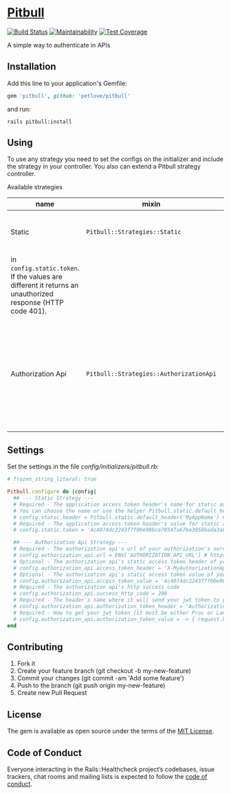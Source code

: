 # [Pitbull][gem_page]

[![Build Status][travis_status_image]][travis_page]
[![Maintainability][code_climate_maintainability_image]][code_climate_maintainability_page]
[![Test Coverage][code_climate_test_coverage_image]][code_climate_test_coverage_page]

A simple way to authenticate in APIs

## Installation

Add this line to your application's Gemfile:

```ruby
gem 'pitbull', github: 'petlove/pitbull'
```

and run:

```
rails pitbull:install
```

## Using

To use any strategy you need to set the configs on the initializer and include the strategy in your controller. You also can extend a Pitbull strategy controller.

Available strategies

| name | mixin | controller | how it works |
|------|-------|------------|--------------|
| Static | `Pitbull::Strategies::Static` | `Pitbull::Strategies::StaticController` | It verifies if the request contains a header with the name defined in `config.static.header` with the value set
in `config.static.token`. If the values are different it returns an unauthorized response (HTTP code 401). |
| Authorization Api | `Pitbull::Strategies::AuthorizationApi` | `Pitbull::Strategies::AuthorizationApiController` | It makes a request to your authorization server through settings defined in initializer. If the response HTTP code is different of success HTTP code setting it returns an unauthorized response (HTTP code 401). If it has a successful response, the response will be set in `@authorization_response`. |

## Settings
Set the settings in the file _config/initializers/pitbull.rb_:

```ruby
# frozen_string_literal: true

Pitbull.configure do |config|
  ## --- Static Strategy ---
  # Required - The application access token header's name for static authorization
  # You can choose the name or use the helper Pitbull.static.default_header passing your app's name
  # config.static.header = Pitbull.static.default_header('MyAppName') # X-MyAppName-Access-Token
  # Required - The application access token header's value for static authorization
  # config.static.token = '4c4074dc2243f7f00e98bce78547a67be3058bada3a6fbd4462c7684b2841e9b'

  ## --- Authorization Api Strategy ---
  # Required - The authorization api's url of your authorization's server
  # config.authorization_api.url = ENV['AUTHORIZATION_API_URL'] # https://my-authorization-api.domain.com/authorize
  # Optional - The authorization api's static access token header of your authorization's server
  # config.authorization_api.access_token_header = 'X-MyAuthorizationApi-Access-Token'
  # Optional - The authorization api's static access token value of your authorization's server
  # config.authorization_api.access_token_value = '4c4074dc2243f7f00e98bce78547a67be3058bada3a6fbd4462c7684b2841e9b'
  # Required - The authorization api's http success code
  # config.authorization_api.success_http_code = 200
  # Required - The header's name where it will send your jwt token to your authorization's server
  # config.authorization_api.authorization_token_header = 'Authorization'
  # Required - How to get your jwt token (it must be either Proc or Lambda)
  # config.authorization_api.authorization_token_value = -> { request.headers['Authorization'] }
end
```

## Contributing

1. Fork it
2. Create your feature branch (git checkout -b my-new-feature)
3. Commit your changes (git commit -am 'Add some feature')
4. Push to the branch (git push origin my-new-feature)
5. Create new Pull Request

## License

The gem is available as open source under the terms of the [MIT License][mit_license_page].

## Code of Conduct

Everyone interacting in the Rails::Healthcheck project’s codebases, issue trackers, chat rooms and mailing lists is expected to follow the [code of conduct][code_of_conduct_page].

[gem_page]: https://github.com/petlove/pitbull
[code_of_conduct_page]: https://github.com/petlove/pitbull/blob/master/CODE_OF_CONDUCT.md
[mit_license_page]: https://opensource.org/licenses/MIT
[contributor_convenant_page]: http://contributor-covenant.org
[travis_status_image]: https://travis-ci.org/petlove/pitbull.svg?branch=master
[travis_page]: https://travis-ci.org/petlove/pitbull
[code_climate_maintainability_image]: https://api.codeclimate.com/v1/badges/46c218fa0151fca701f3/maintainability
[code_climate_maintainability_page]: https://codeclimate.com/github/petlove/pitbull/maintainability
[code_climate_test_coverage_image]: https://api.codeclimate.com/v1/badges/46c218fa0151fca701f3/test_coverage
[code_climate_test_coverage_page]: https://codeclimate.com/github/petlove/pitbull/test_coverage